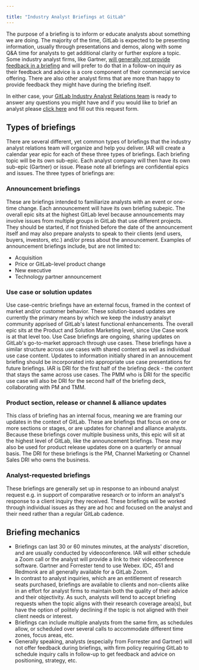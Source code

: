 ```yaml
---

title: "Industry Analyst Briefings at GitLab"
---
```








The purpose of a briefing is to inform or educate analysts about something we are doing. The majority of the time, GitLab is expected to be presenting information, usually through presentations and demos, along with some Q&A time for analysts to get additional clarity or further explore a topic. Some industry analyst firms, like Gartner, [will generally not provide feedback in a briefing](https://www.gartner.com/en/contact/vendor-briefings) and will prefer to do that in a follow-on inquiry as their feedback and advice is a core component of their commercial service offering. There are also other analyst firms that are more than happy to provide feedback they might have during the briefing itself.

In either case, your [GitLab Industry Analyst Relations team](/handbook/marketing/brand-and-product-marketing/product-and-solution-marketing/analyst-relations/#which-analyst-relations-team-member-should-i-contact) is ready to answer any questions you might have and if you would like to brief an analyst please [click here](https://gitlab.com/gitlab-com/marketing/strategic-marketing/product-marketing/-/issues/new?issuable_template=AR-ResearchRequest) and fill out this request form.


## Types of briefings

There are several different, yet common types of briefings that the industry analyst relations team will organize and help you deliver. IAR will create a calendar year epic for each of these three types of briefings. Each briefing topic will be its own sub-epic. Each analyst company will then have its own sub-epic (Gartner) or issue. Please note all briefings are confidential epics and issues. The three types of briefings are:

### Announcement briefings

These are briefings intended to familiarize analysts with an event or one-time change. Each announcement will have its own briefing subepic. The overall epic sits at the highest GitLab level because announcements may involve issues from multiple groups in GitLab that use different projects. They should be started, if not finished before the date of the announcement itself and may also prepare analysts to speak to their clients (end users, buyers, investors, etc.) and/or press about the announcement. Examples of announcement briefings include, but are not limited to:
- Acquisition
- Price or GitLab-level product change
- New executive
- Technology partner announcement

### Use case or solution updates

Use case-centric briefings have an external focus, framed in the context of market and/or customer behavior. These solution-based updates are currently the primary means by which we keep the industry analsyt community apprised of GitLab's latest functional enhancements. The overall epic sits at the Product and Solution Marketing level, since Use Case work is at that level too. Use Case briefings are ongoing, sharing updates on GitLab's go-to-market approach through use cases. These briefings have a similar structure across use cases with shared content as well as individual use case content. Updates to information initially shared in an annoucement briefing should be incorporated into appropriate use case presentations for future briefings. IAR is DRI for the first half of the briefing deck - the content that stays the same across use cases. The PMM who is DRI for the specific use case will also be DRI for the second half of the briefing deck, collaborating with PM and TMM.

### Product section, release or channel & alliance updates

This class of briefing has an internal focus, meaning we are framing our updates in the context of GitLab. These are briefings that focus on one or more sections or stages, or are updates for channel and alliance analysts. Because these briefings cover multiple business units, this epic will sit at the highest level of GitLab, like the announcement briefings.  These may also be used for product release updates done on a quarterly or annual basis. The DRI for these briefings is the PM, Channel Marketing or Channel Sales DRI who owns the business.

### Analyst-requested briefings

These briefings are generally set up in response to an inbound analyst request e.g. in support of comparative research or to inform an analyst's response to a client inquiry they received. These briefings will be worked through individual issues as they are ad hoc and focused on the analyst and their need rather than a regular GitLab cadence.

## Briefing mechanics

- Briefings can last 30 or 60 minutes minutes, at the analysts' discretion, and are usually conducted by videoconference. IAR will either schedule a Zoom call or the analyst will provide a link to their videoconference software. Gartner and Forrester tend to use Webex. IDC, 451 and Redmonk are all generally available for a GitLab Zoom.
- In contrast to analyst inquiries, which are an entitlement of research seats purchased, briefings are available to clients and non-clients alike in an effort for analyst firms to maintain both the quality of their advice and their objectivity. As such, analysts will tend to accept briefing requests when the topic aligns with their research coverage area(s), but have the option of politely declining if the topic is not aligned with their client needs or interest.
- Briefings can include multiple analysts from the same firm, as schedules allow, or scheduled over several calls to accommodate different time zones, focus areas, etc.
- Generally speaking, analysts (especially from Forrester and Gartner) will not offer feedback during briefings, with firm policy requiring GitLab to schedule inquiry calls in follow-up to get feedback and advice on positioning, strategy, etc.

